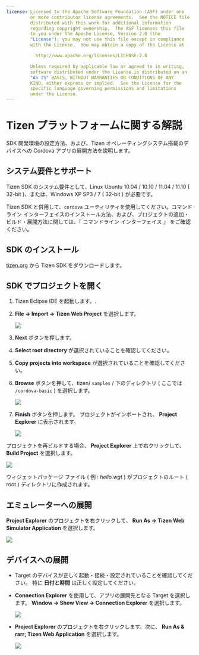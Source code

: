 ```yaml
---
license: Licensed to the Apache Software Foundation (ASF) under one
         or more contributor license agreements.  See the NOTICE file
         distributed with this work for additional information
         regarding copyright ownership.  The ASF licenses this file
         to you under the Apache License, Version 2.0 (the
         "License"); you may not use this file except in compliance
         with the License.  You may obtain a copy of the License at

           http://www.apache.org/licenses/LICENSE-2.0

         Unless required by applicable law or agreed to in writing,
         software distributed under the License is distributed on an
         "AS IS" BASIS, WITHOUT WARRANTIES OR CONDITIONS OF ANY
         KIND, either express or implied.  See the License for the
         specific language governing permissions and limitations
         under the License.
---
```


# Tizen プラットフォームに関する解説

SDK 開発環境の設定方法、および、Tizen オペレーティングシステム搭載のデバイスへの Cordova アプリの展開方法を説明します。

## システム要件とサポート

Tizen SDK のシステム要件として、Linux Ubuntu 10.04 / 10.10 / 11.04 / 11.10 ( 32-bit )、または、Windows XP SP3 / 7 ( 32-bit ) が必要です。

Tizen SDK と併用して、`cordova` ユーティリティを使用してください。コマンドライン インターフェイスのインストール方法、および、プロジェクトの追加・ビルド・展開方法に関しては、『 コマンドライン インターフェイス 』 をご確認ください。

## SDK のインストール

[tizen.org](https://developer.tizen.org/sdk) から Tizen SDK をダウンロードします。

<!--

- ( 任意 ) Tizen 用 Cordova プロジェクト テンプレートをインストールします。 `/templates` ディレクトリ内のコンテンツを Tizen Eclipse IDE の Templates の web ディレクトリ ( 例 : `/home/my_username/tizen-sdk/IDE/Templates/web` ) にコピーします。

- __2 番目の方法 : Tizen Eclipse IDE の Tizen 用 Cordova プロジェクト テンプレートの使用__

    - Tizen Eclipse IDE を起動します。
    - __File &rarr; New &rarr; Tizen Web Project__ を選択します。
    - __User Template__ と __User defined__ を選択します。
    - Tizen 用 Cordova テンプレート ( __CordovaBasicTemplate__ ) を 1 つ選択します。
    - __Project name__ と Target の __Location__ を入力します。

    ![](img/guide/platforms/tizen/project_template.png)

    - __Finish__ をクリックします。

    ![](img/guide/platforms/tizen/project_explorer.png)

    - __Project Explorer__ に、プロジェクトが表示されます。

-->

## SDK でプロジェクトを開く

1. Tizen Eclipse IDE を起動します。.

2. __File &rarr; Import &rarr; Tizen Web Project__ を選択します。

   ![](img/guide/platforms/tizen/import_project.png)

3. __Next__ ボタンを押します。

4. __Select root directory__ が選択されていることを確認してください。

5. __Copy projects into workspace__ が選択されていることを確認してください。

6. __Browse__ ボタンを押して、tizen/ `samples` / 下のディレクトリ ( ここでは `/cordova-basic` ) を選択します。

   ![](img/guide/platforms/tizen/import_widget.png)

7. __Finish__ ボタンを押します。 プロジェクトがインポートされ、 __Project Explorer__ に表示されます。

   ![](img/guide/platforms/tizen/project_explorer.png)

プロジェクトを再ビルドする場合、 __Project Explorer__ 上で右クリックして、 __Build Project__ を選択します。

![](img/guide/platforms/tizen/build_project.png)

ウィジェットパッケージ ファイル ( 例 : _hello.wgt_ ) がプロジェクトのルート ( root ) ディレクトリに作成されます。

## エミュレーターへの展開

__Project Explorer__ のプロジェクトを右クリックして、 __Run As &rarr; Tizen Web Simulator Application__ を選択します。

![](img/guide/platforms/tizen/runas_web_sim_app.png)

## デバイスへの展開

* Target のデバイスが正しく起動・接続・設定されていることを確認してください。 特に __日付と時間__ は正しく設定してください。

* __Connection Explorer__ を使用して、アプリの展開先となる Target を選択します。 __Window &rarr; Show View &rarr; Connection Explorer__ を選択します。

  ![](img/guide/platforms/tizen/connection_explorer.png)

* __Project Explorer__ のプロジェクトを右クリックします。次に、 __Run As & rarr; Tizen Web Application__ を選択します。

  ![](img/guide/platforms/tizen/runas_web_app.png)


